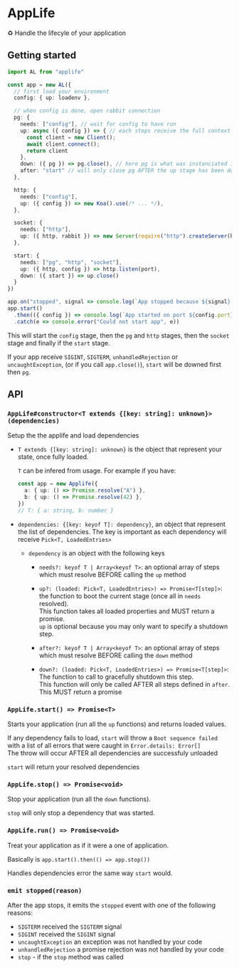 # AppLife

♻️ Handle the lifecyle of your application


## Getting started

```ts
import AL from "applife"

const app = new AL({
  // first load your environment
  config: { up: loadenv },

  // when config is done, open rabbit connection
  pg: {
    needs: ["config"], // wait for config to have run
    up: async ({ config }) => { // each steps receive the full context
      const client = new Client();
      await client.connect();
      return client
    },
    down: ({ pg }) => pg.close(), // here pg is what was instanciated in `up`
    after: "start" // will only close pg AFTER the up stage has been downed
  },

  http: {
    needs: ["config"],
    up: ({ config }) => new Koa().use(/* ... */),
  },

  socket: {
    needs: ["http"],
    up: ({ http, rabbit }) => new Server(require("http").createServer(http.callback()))
  },

  start: {
    needs: ["pg", "http", "socket"],
    up: ({ http, config }) => http.listen(port),
    down: ({ start }) => up.close()
  }
})

app.on("stopped", signal => console.log(`App stopped because ${signal} was received`))
app.start()
  .then(({ config }) => console.log(`App started on port ${config.port}`))
  .catch(e => console.error("Could not start app", e))
```

This will start the `config` stage, then the `pg` and `http` stages, then the
`socket` stage and finally if the `start` stage.

If your app receive `SIGINT`, `SIGTERM`, `unhandledRejection` or `uncaughtException`,
(or if you call `app.close()`), `start` will be downed first then `pg`.


## API

### `AppLife#constructor<T extends {[key: string]: unknown}>(dependencies)`

Setup the the applife and load dependencies

- `T extends {[key: string]: unknown}` is the object that represent your state,
  once fully loaded.

  `T` can be infered from usage.
  For example if you have:

  ```ts
  const app = new Applife({
    a: { up: () => Promise.resolve("A") },
    b: { up: () => Promise.resolve(42) },
  })
  // T: { a: string, b: number }
  ```

- `dependencies: {[key: keyof T]: dependency}`, an object that represent the list
  of dependencies. The key is important as each dependency will receive `Pick<T, LoadedEntries>`

  - `dependency` is an object with the following keys

    - `needs?: keyof T | Array<keyof T>`: an optional array of steps which must
      resolve BEFORE calling the `up` method

    - `up?: (loaded: Pick<T, LoadedEntries>) => Promise<T[step]>`: the function to boot the current stage (once all in `needs` resolved).  
    This function takes all loaded properties and MUST return a promise.  
    `up` is optional because you may only want to specify a shutdown step.

    - `after?: keyof T | Array<keyof T>`: an optional array of steps which must
      resolve BEFORE calling the `down` method

    - `down?: (loaded: Pick<T, LoadedEntries>) => Promise<T[step]>`: The function
      to call to gracefully shutdown this step.  
      This function will only be called AFTER all steps defined in `after`.  
      This MUST return a promise


### `AppLife.start() => Promise<T>`

Starts your application (run all the `up` functions) and returns loaded values.

If any dependency fails to load, `start` will throw a `Boot sequence failed` with
a list of all errors that were caught in `Error.details: Error[]`  
The throw will occur AFTER all dependencies are successfuly unloaded

`start` will return your resolved dependencies


### `AppLife.stop() => Promise<void>`

Stop your application (run all the `down` functions).

`stop` will only stop a dependency that was started.


### `AppLife.run() => Promise<void>`

Treat your application as if it were a one of application.

Basically is `app.start().then(() => app.stop())`

Handles dependencies error the same way `start` would.


### `emit stopped(reason)`

After the app stops, it emits the `stopped` event with one of the following reasons:
- `SIGTERM` received the `SIGTERM` signal
- `SIGINT` received the `SIGINT` signal
- `uncaughtException` an exception was not handled by your code
- `unhandledRejection` a promise rejection was not handled by your code
- `stop` - if the `stop` method was called
